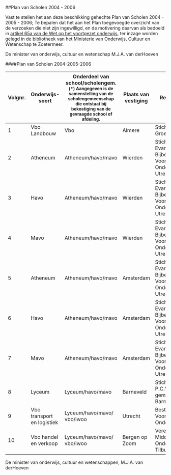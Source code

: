 <meta http-equiv='Content-Type' content='text/html; charset=utf-8' />

##Plan van Scholen 2004 - 2006

Vast te stellen het aan deze beschikking gehechte Plan van Scholen 2004 - 2005 - 2006; Te bepalen dat het aan het Plan toegevoegde overzicht van de verzoeken die niet zijn ingewilligd, en de motivering daarvan als bedoeld in [artikel 65a van de Wet op het voortgezet onderwijs](../../../../../../../../wet/wet/op/het/voortgezet/onderwijs/BWBR0002399/README.md), ter inzage worden gelegd in de bibliotheek van het Ministerie van Onderwijs, Cultuur en Wetenschap te Zoetermeer.     

De 
minister van onderwijs, cultuur en wetenschap
M.J.A. van derHoeven   

####Plan van Scholen 2004-2005-2006

| Volgnr.  | Onderwijs-soort  | Onderdeel van school/scholengem.  <sup> (*)   Aangegeven is de samenstelling van de scholengemeenschap die ontstaat bij bekostiging van de gevraagde school of afdeling.    </sup> | Plaats van vestiging  | Rechtspersoon  | Richting  | Stichtings-norm  | Jaartal  | Bijzonderheden  |
|---|---|---|---|---|---|---|---|---|
| 1  | Vbo Landbouw  | Vbo  | Almere  | Stichting Groenhorst College  | PC/RK  | 260  | 2004  | --- |
| 2  | Atheneum  | Atheneum/havo/mavo  | Wierden  | Stichting Evangelisch Bijbelgetrouw Voort-gezet Onderwijs te Utrecht  | Evang.  | 255  | --- | Passende huisvesting ontbreekt  |
| 3  | Havo  | Atheneum/havo/mavo  | Wierden  | Stichting Evangelisch Bijbelgetrouw Voort-gezet Onderwijs te Utrecht  | Evang.  | 270  | --- | Passende huisvesting ontbreekt  |
| 4  | Mavo  | Atheneum/havo/mavo  | Wierden  | Stichting Evangelisch Bijbelgetrouw Voort-gezet Onderwijs te Utrecht  | Evang.  | 195  | --- | Passende huisvesting ontbreekt  |
| 5  | Atheneum  | Atheneum/havo/mavo  | Amsterdam  | Stichting Evangelisch Bijbelgetrouw Voort-gezet Onderwijs te Utrecht  | Evang./EBG  | 255  | 2004  | --- |
| 6  | Havo  | Atheneum/havo/mavo  | Amsterdam  | Stichting Evangelisch Bijbelgetrouw Voort-gezet Onderwijs te Utrecht  | Evang./EBG  | 270  | 2004  | --- |
| 7  | Mavo  | Atheneum/havo/mavo  | Amsterdam  | Stichting Evangelisch Bijbelgetrouw Voort-gezet Onderwijs te Utrecht  | Evang./EBG  | 195  | 2004  | --- |
| 8  | Lyceum  | Lyceum/havo/mavo  | Barneveld  | Stichting voor P.C.V.O. voor de gemeente Barneveld e.o.  | PC  | 460  | 2004  | --- |
| 9  | Vbo transport en logistiek  | Lyceum/havo/mavo/ vbo/lwoo  | Utrecht  | Bestuurscommissie Voortgezet Onderwijs Utrecht  | OP  | 160  | 2004  | --- |
| 10  | Vbo handel en verkoop  | Lyceum/havo/mavo/ vbo/lwoo  | Bergen op Zoom  | Vereniging Ons Middelbaar Onderwijs te Tilburg  | RK  | 160  | 2004  | --- |

De 
minister van onderwijs, cultuur en wetenschappen, 
M.J.A. van derHoeven  
